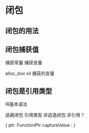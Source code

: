 # 闭包

## 闭包的用法

## 闭包捕获值
捕获常量 捕获变量

alloc_box sil 捕获的变量

## 闭包是引用类型

IR基本语法

逃避闭包 引用类型
非逃逸闭包 非引用？

{
    ptr: FunctionPtr
    captureValue : 
}


